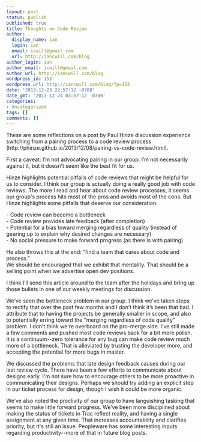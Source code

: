 ```yaml
---
layout: post
status: publish
published: true
title: Thoughts on Code Review
author:
  display_name: ian
  login: ian
  email: icwill@gmail.com
  url: http://iancwill.com/blog
author_login: ian
author_email: icwill@gmail.com
author_url: http://iancwill.com/blog
wordpress_id: 152
wordpress_url: http://iancwill.com/blog/?p=152
date: '2013-12-23 22:57:12 -0700'
date_gmt: '2013-12-24 03:57:12 -0700'
categories:
- Uncategorized
tags: []
comments: []
---
```

<p>These are some reflections on a post by Paul Hinze discussion experience switching from a pairing process to a code review process (http:&#47;&#47;phinze.github.io&#47;2013&#47;12&#47;08&#47;pairing-vs-code-review.html).</p>
<p>First a caveat:  I&rsquo;m not advocating pairing in our group.  I&rsquo;m not necessarily against it, but it doesn&rsquo;t seem like the best fit for us.</p>
<p>Hinze highlights potential pitfalls of code reviews that might be helpful for us to consider.  I think our group is actually doing a really good job with code reviews.  The more I read and hear about code review processes, it seems our group's process hits most of the pros and avoids most of the cons.  But Hinze highlights some pitfalls that deserve our consideration.</p>
<p> - Code review can become a bottleneck<br />
 - Code review provides late feedback (after completion)<br />
 - Potential for a bias toward merging regardless of quality (instead of gearing up to explain why desired changes are necessary)<br />
 - No social pressure to make forward progress (as there is with pairing)</p>
<p>He also throws this at the end:  &ldquo;find a team that cares about code and process.&rdquo;<br />
We should be encouraged that we exhibit that mentality.  That should be a selling point when we advertise open dev positions.</p>
<p>I think I&rsquo;ll send this article around to the team after the holidays and bring up those bullets in one of our weekly meetings for discussion.</p>
<p>We&rsquo;ve seen the bottleneck problem in our group.  I think we&rsquo;ve taken steps to rectify that over the past few months and I don&rsquo;t think it&rsquo;s been that bad.  I attribute that to having the projects be generally smaller in scope, and also to potentially erring toward the "merging regardless of code quality&rdquo; problem.  I don&rsquo;t think we're overboard on the pro-merge side.  I&rsquo;ve still made a few comments and pushed most code reviews back for a bit more polish.  It is a continuum--zero tolerance for any bug can make code review much more of a bottleneck.  That is alleviated by trusting the developer more, and accepting the potential for more bugs in master.</p>
<p>We discussed the problems that late design feedback causes during our last review cycle.  There have been a few efforts to communicate about designs early.  I'm not sure how to encourage others to be more proactive in communicating their designs.  Perhaps we should try adding an explicit step in our ticket process for design, though I wish it could be more organic.</p>
<p>We&rsquo;ve also noted the proclivity of our group to have languishing tasking that seems to make little forward progress.  We&rsquo;ve been more disciplined about making the status of tickets in Trac reflect reality, and having a single assignment at any given time.  That increases accountability and clarifies priority, but it's still an issue.  Peopleware has some interesting inputs regarding productivity--more of that in future blog posts.</p>
